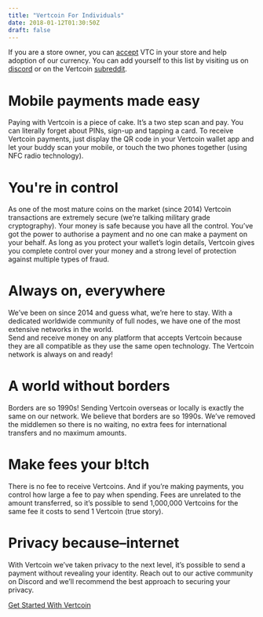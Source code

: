 ```yaml
---
title: "Vertcoin For Individuals"
date: 2018-01-12T01:30:50Z
draft: false
---
```


If you are a store owner, you can <a href="/accept-vertcoin/">accept</a> VTC in your store and help adoption of our currency. You can add yourself to this list by visiting us on <a href="https://discord.gg/vertcoin" target="blank">discord</a> or on the Vertcoin <a href="https://www.reddit.com/r/vertcoin/" target="blank">subreddit</a>.


# Mobile payments made easy


Paying with Vertcoin is a piece of cake. It’s a two step scan and pay. You can literally forget about PINs, sign-up and tapping a card. To receive Vertcoin payments, just display the QR code in your Vertcoin wallet app and let your buddy scan your mobile, or touch the two phones together (using NFC radio technology).



# You're in control


As one of the most mature coins on the market (since 2014) Vertcoin transactions are extremely secure (we’re talking military grade cryptography). Your money is safe because you have all the control. You’ve got the power to authorise a payment and no one can make a payment on your behalf. As long as you protect your wallet’s login details, Vertcoin gives you complete control over your money and a strong level of protection against multiple types of fraud.



# Always on, everywhere


We’ve been on since 2014 and guess what, we’re here to stay. With a dedicated worldwide community of full nodes, we have one of the most extensive networks in the world.  
Send and receive money on any platform that accepts Vertcoin because they are all compatible as they use the same open technology. The Vertcoin network is always on and ready!



# A world without borders


Borders are so 1990s! Sending Vertcoin overseas or locally is exactly the same on our network. We believe that borders are so 1990s. We’ve removed the middlemen so there is no waiting, no extra fees for international transfers and no maximum amounts. 




# Make fees your b!tch


There is no fee to receive Vertcoins. And if you’re making payments, you control how large a fee to pay when spending. Fees are unrelated to the amount transferred, so it’s possible to send 1,000,000 Vertcoins for the same fee it costs to send 1 Vertcoin (true story). 


# Privacy because–internet 


With Vertcoin we’ve taken privacy to the next level, it’s possible to send a payment without revealing your identity. Reach out to our active community on Discord and we’ll recommend the best approach to securing your privacy. 


<a href="/download" class="largeButton">
                  		Get Started With Vertcoin
                  	</a>